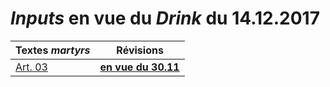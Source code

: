 <link href="Laguna_Sunset.css" rel="stylesheet">
<link href="cream2.css" rel="stylesheet">

# *Inputs* en vue du *Drink* du 14.12.2017

| Textes *martyrs* | Révisions |
| --- | --- |
| [Art. 03](Art_03_or.md) | [**en vue du 30.11**](Art_03.md) 

